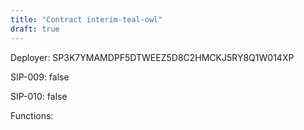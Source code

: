 ```yaml
---
title: "Contract interim-teal-owl"
draft: true
---
```

Deployer: SP3K7YMAMDPF5DTWEEZ5D8C2HMCKJ5RY8Q1W014XP

SIP-009: false

SIP-010: false

Functions:

